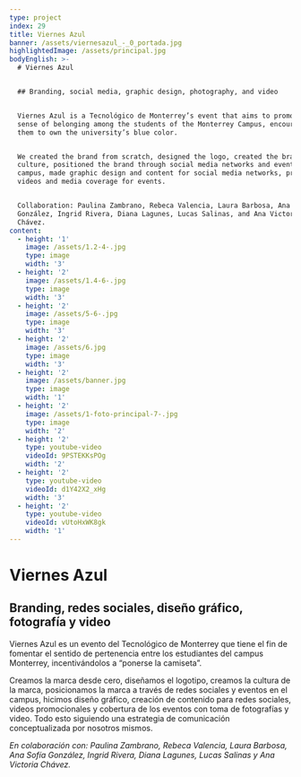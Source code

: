 ```yaml
---
type: project
index: 29
title: Viernes Azul
banner: /assets/viernesazul_-_0_portada.jpg
highlightedImage: /assets/principal.jpg
bodyEnglish: >-
  # Viernes Azul


  ## Branding, social media, graphic design, photography, and video


  Viernes Azul is a Tecnológico de Monterrey’s event that aims to promote a
  sense of belonging among the students of the Monterrey Campus, encouraging
  them to own the university’s blue color.


  We created the brand from scratch, designed the logo, created the brand
  culture, positioned the brand through social media networks and events on
  campus, made graphic design and content for social media networks, promotional
  videos and media coverage for events. 


  Collaboration: Paulina Zambrano, Rebeca Valencia, Laura Barbosa, Ana Sofía
  González, Ingrid Rivera, Diana Lagunes, Lucas Salinas, and Ana Victoria
  Chávez.
content:
  - height: '1'
    image: /assets/1.2-4-.jpg
    type: image
    width: '3'
  - height: '2'
    image: /assets/1.4-6-.jpg
    type: image
    width: '3'
  - height: '2'
    image: /assets/5-6-.jpg
    type: image
    width: '3'
  - height: '2'
    image: /assets/6.jpg
    type: image
    width: '3'
  - height: '2'
    image: /assets/banner.jpg
    type: image
    width: '1'
  - height: '2'
    image: /assets/1-foto-principal-7-.jpg
    type: image
    width: '2'
  - height: '2'
    type: youtube-video
    videoId: 9PSTEKKsPOg
    width: '2'
  - height: '2'
    type: youtube-video
    videoId: d1Y42X2_xHg
    width: '3'
  - height: '2'
    type: youtube-video
    videoId: vUtoHxWK8gk
    width: '1'
---
```

# Viernes Azul

## Branding, redes sociales, diseño gráfico, fotografía y video

Viernes Azul es un evento del Tecnológico de Monterrey que tiene el fin de fomentar el sentido de pertenencia entre los estudiantes del campus Monterrey, incentivándolos a “ponerse la camiseta”.

Creamos la marca desde cero, diseñamos el logotipo, creamos la cultura de la marca, posicionamos la marca a través de redes sociales y eventos en el campus, hicimos diseño gráfico, creación de contenido para redes sociales, videos promocionales y cobertura de los eventos con toma de fotografías y video. Todo esto siguiendo una estrategia de comunicación conceptualizada por nosotros mismos. 

_En colaboración con: Paulina Zambrano, Rebeca Valencia, Laura Barbosa, Ana Sofía González, Ingrid Rivera, Diana Lagunes, Lucas Salinas y Ana Victoria Chávez._
